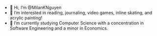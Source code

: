 - 👋 Hi, I’m @MilanKNguyen
- 👀 I’m interested in reading, journaling, video games, inline skating, and acrylic painting!
- 🌱 I’m currently studying Computer Science with a concentration in Software Engineering and a minor in Economics.

<!---
MilanKNguyen/MilanKNguyen is a ✨ special ✨ repository because its `README.md` (this file) appears on your GitHub profile.
You can click the Preview link to take a look at your changes.
--->
